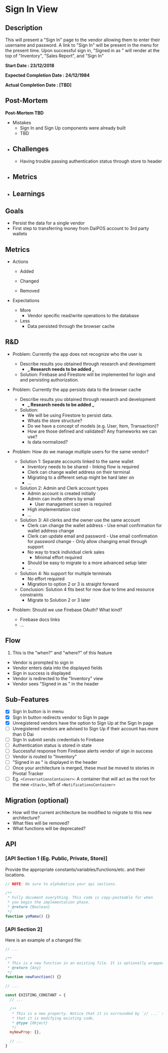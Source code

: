 # Sign In View

## Description

This will present a "Sign In" page to the vendor allowing them to enter their
username and password. A link to "Sign In" will be present in the menu for the
present time. Upon successful sign in, "Signed in as <username>" will render at
the top of "Inventory", "Sales Report", and "Sign In"

**Start Date : 23/12/2018**

**Expected Completion Date : 24/12/1984**

**Actual Completion Date : [TBD]**

## Post-Mortem

**Post-Mortem TBD**

- Mistakes
  - Sign In and Sign Up components were already built
  - TBD
- ## Challenges
  - Having trouble passing authentication status through store to header
- ## Metrics
- ## Learnings

## Goals

- Persist the data for a single vendor
- First step to transferring money from DaiPOS account to 3rd party wallets

## Metrics

- Actions

  - Added

  - Changed

  - Removed

- Expectations
  - More
    - Vendor specific read/write operations to the database
  - Less
    - Data persisted through the browser cache

## R&D

- Problem: Currently the app does not recognize who the user is

  - Describe results you obtained through research and development
    - **_ Research needs to be added _**
  - Solution: Firebase and Firestore will be implemented for login and
    and persisting authorization.

- Problem: Currently the app persists data to the browser cache

  - Describe results you obtained through research and development
    - **_ Research needs to be added _**
  - Solution:
    - We will be using Firestore to persist data.
    - Whats the store structure?
    - Do we have a concept of models (e.g. User, Item, Transaction)?
    - How are those defined and validated? Any frameworks we can use?
    - Is data normalized?

- Problem: How do we manage multiple users for the same vendor?

  - Solution 1: Separate accounts linked to the same wallet
    - Inventory needs to be shared - linking flow is required
    - Clerk can change wallet address on their terminal
    - Migrating to a different setup might be hard later on
    - ...
  - Solution 2: Admin and Clerk account types
    - Admin account is created initially
    - Admin can invite others by email
      - User management screen is required
    - High implementation cost
    - ...
  - Solution 3: All clerks and the owner use the same account
    - Clerk can change the wallet address - Use email confirmation for wallet address change
    - Clerk can update email and password - Use email confirmation for password change - Only allow changing email through support
    - No way to track individual clerk sales
      - Minimal effort required
    - Should be easy to migrate to a more advanced setup later
    - ...
  - Solution 4: No support for multiple terminals
    - No effort required
    - Migration to option 2 or 3 is straight forward
  - Conclusion: Solution 4 fits best for now due to time and resource constraints
    - Migrate to Solution 2 or 3 later

- Problem: Should we use Firebase OAuth? What kind?
  - Firebase docs links
  - ...

## Flow

1. This is the "when?" and "where?" of this feature

- Vendor is prompted to sign in
- Vendor enters data into the displayed fields
- Sign in success is displayed
- Vendor is redirected to the "Inventory" view
- Vendor sees "Signed in as <username>" in the header

## Sub-Features

- [x] Sign In button is in menu
- [x] Sign In button redirects vendor to Sign In page
- [x] Unregistered vendors have the option to Sign Up at the Sign In page
- [ ] Unregistered vendors are advised to Sign Up if their account has more
      than 0 Dai
- [ ] Sign In submit sends credentials to Firebase
- [ ] Authentication status is stored in state
- [ ] Successful response from Firebase alerts vendor of sign in success
- [ ] Vendor is routed to "Inventory"
- [ ] "Signed in as <username>" is displayed in the header
- [ ] Once your architecture is merged, these must be moved to stories in Pivotal Tracker
- [ ] Eg. `<ConversationsContainer>`: A container that will act as the root for the new `<Stack>`, left of `<NotificationsContainer>`

## Migration (optional)

- How will the current architecture be modified to migrate to this new architecture?
- What files will be removed?
- What functions will be deprecated?

## API

### [API Section 1 (Eg. Public, Private, Store)]

Provide the appropriate constants/variables/functions/etc. and their locations.

```js
// NOTE: Be sure to alphabetize your api sections.

/**
 * Fully document everything. This code is copy-pasteable for when
 * you begin the implementation phase.
 * @return {Boolean}
 */
function yoMama() {}
```

### [API Section 2]

Here is an example of a changed file:

```js
// ...

/**
 * This is a new function in an existing file. It is optionally wrapped in `// ...`.
 * @return {Any}
 */
function newFunction() {}

// ...

const EXISTING_CONSTANT = {
  // ...

  /**
   * This is a new property. Notice that it is surrounded by `// ...` to show
   * that it is modifying existing code.
   * @type {Object}
   */
  myNewProp: {},

  // ...
}
```
